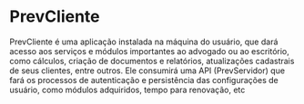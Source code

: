 # PrevCliente
PrevCliente é uma aplicação instalada na máquina do usuário, que dará acesso aos serviços e módulos importantes ao advogado ou ao escritório, como cálculos, criação de documentos e relatórios, atualizações cadastrais de seus clientes, entre outros. Ele consumirá uma API (PrevServidor) que fará os processos de autenticação e persistência das configurações de usuário, como módulos adquiridos, tempo para renovação, etc
